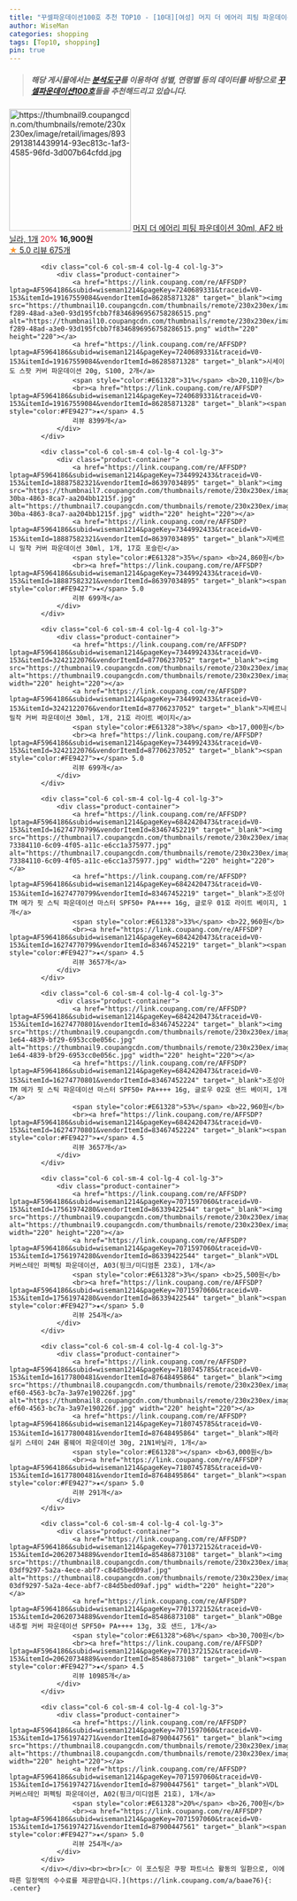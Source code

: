 ```yaml
---
title: "꾸셀파운데이션100호 추천 TOP10 - [10대][여성] 머지 더 에어리 피팅 파운데이션 30ml, AF2 바닐라, 1개"
author: WiseMan
categories: shopping
tags: [Top10, shopping]
pin: true
---
```


> ##### 해당 게시물에서는 [**분석도구**](https://itemscout.io/)를 이용하여 **성별**, **연령별** 등의 데이터를 바탕으로 [**꾸셀파운데이션100호**](https://link.coupang.com/a/baae76)들을 추천해드리고 있습니다.
<div class="container"><div class="row">
            <div class="col-6 col-sm-4 col-lg-4 col-lg-3">
                <div class="product-container">
                    <a href="https://link.coupang.com/re/AFFSDP?lptag=AF5964186&subid=wiseman1214&pageKey=7126882050&traceid=V0-153&itemId=17857746975&vendorItemId=85021059880" target="_blank"><img src="https://thumbnail9.coupangcdn.com/thumbnails/remote/230x230ex/image/retail/images/8932913814439914-93ec813c-1af3-4585-96fd-3d007b64cfdd.jpg" alt="https://thumbnail9.coupangcdn.com/thumbnails/remote/230x230ex/image/retail/images/8932913814439914-93ec813c-1af3-4585-96fd-3d007b64cfdd.jpg" width="220" height="220"></a>
                    <a href="https://link.coupang.com/re/AFFSDP?lptag=AF5964186&subid=wiseman1214&pageKey=7126882050&traceid=V0-153&itemId=17857746975&vendorItemId=85021059880" target="_blank">머지 더 에어리 피팅 파운데이션 30ml, AF2 바닐라, 1개</a>
                    <span style="color:#E61328">20%</span> <b>16,900원</b>
                    <br><a href="https://link.coupang.com/re/AFFSDP?lptag=AF5964186&subid=wiseman1214&pageKey=7126882050&traceid=V0-153&itemId=17857746975&vendorItemId=85021059880" target="_blank"><span style="color:#FE9427">★</span> 5.0
                    리뷰 675개</a>
                </div>
            </div>
            
            <div class="col-6 col-sm-4 col-lg-4 col-lg-3">
                <div class="product-container">
                    <a href="https://link.coupang.com/re/AFFSDP?lptag=AF5964186&subid=wiseman1214&pageKey=7240689331&traceid=V0-153&itemId=19167559084&vendorItemId=86285871328" target="_blank"><img src="https://thumbnail10.coupangcdn.com/thumbnails/remote/230x230ex/image/retail/images/2205d29b-f289-48ad-a3e0-93d195fcbb7f8346896956758286515.png" alt="https://thumbnail10.coupangcdn.com/thumbnails/remote/230x230ex/image/retail/images/2205d29b-f289-48ad-a3e0-93d195fcbb7f8346896956758286515.png" width="220" height="220"></a>
                    <a href="https://link.coupang.com/re/AFFSDP?lptag=AF5964186&subid=wiseman1214&pageKey=7240689331&traceid=V0-153&itemId=19167559084&vendorItemId=86285871328" target="_blank">시세이도 스팟 커버 파운데이션 20g, S100, 2개</a>
                    <span style="color:#E61328">31%</span> <b>20,110원</b>
                    <br><a href="https://link.coupang.com/re/AFFSDP?lptag=AF5964186&subid=wiseman1214&pageKey=7240689331&traceid=V0-153&itemId=19167559084&vendorItemId=86285871328" target="_blank"><span style="color:#FE9427">★</span> 4.5
                    리뷰 8399개</a>
                </div>
            </div>
            
            <div class="col-6 col-sm-4 col-lg-4 col-lg-3">
                <div class="product-container">
                    <a href="https://link.coupang.com/re/AFFSDP?lptag=AF5964186&subid=wiseman1214&pageKey=7344992433&traceid=V0-153&itemId=18887582321&vendorItemId=86397034895" target="_blank"><img src="https://thumbnail7.coupangcdn.com/thumbnails/remote/230x230ex/image/retail/images/2023/06/27/11/6/f0e50962-30ba-4863-8ca7-aa204bb1215f.jpg" alt="https://thumbnail7.coupangcdn.com/thumbnails/remote/230x230ex/image/retail/images/2023/06/27/11/6/f0e50962-30ba-4863-8ca7-aa204bb1215f.jpg" width="220" height="220"></a>
                    <a href="https://link.coupang.com/re/AFFSDP?lptag=AF5964186&subid=wiseman1214&pageKey=7344992433&traceid=V0-153&itemId=18887582321&vendorItemId=86397034895" target="_blank">지베르니 밀착 커버 파운데이션 30ml, 1개, 17호 포슬린</a>
                    <span style="color:#E61328">35%</span> <b>24,860원</b>
                    <br><a href="https://link.coupang.com/re/AFFSDP?lptag=AF5964186&subid=wiseman1214&pageKey=7344992433&traceid=V0-153&itemId=18887582321&vendorItemId=86397034895" target="_blank"><span style="color:#FE9427">★</span> 5.0
                    리뷰 699개</a>
                </div>
            </div>
            
            <div class="col-6 col-sm-4 col-lg-4 col-lg-3">
                <div class="product-container">
                    <a href="https://link.coupang.com/re/AFFSDP?lptag=AF5964186&subid=wiseman1214&pageKey=7344992433&traceid=V0-153&itemId=3242122076&vendorItemId=87706237052" target="_blank"><img src="https://thumbnail9.coupangcdn.com/thumbnails/remote/230x230ex/image/vendor_inventory/9944/33a1f851b4aa601a1aebcbbecc3a269b7ff77a941493a603f1a18f957fa4.jpg" alt="https://thumbnail9.coupangcdn.com/thumbnails/remote/230x230ex/image/vendor_inventory/9944/33a1f851b4aa601a1aebcbbecc3a269b7ff77a941493a603f1a18f957fa4.jpg" width="220" height="220"></a>
                    <a href="https://link.coupang.com/re/AFFSDP?lptag=AF5964186&subid=wiseman1214&pageKey=7344992433&traceid=V0-153&itemId=3242122076&vendorItemId=87706237052" target="_blank">지베르니 밀착 커버 파운데이션 30ml, 1개, 21호 라이트 베이지</a>
                    <span style="color:#E61328">38%</span> <b>17,000원</b>
                    <br><a href="https://link.coupang.com/re/AFFSDP?lptag=AF5964186&subid=wiseman1214&pageKey=7344992433&traceid=V0-153&itemId=3242122076&vendorItemId=87706237052" target="_blank"><span style="color:#FE9427">★</span> 5.0
                    리뷰 699개</a>
                </div>
            </div>
            
            <div class="col-6 col-sm-4 col-lg-4 col-lg-3">
                <div class="product-container">
                    <a href="https://link.coupang.com/re/AFFSDP?lptag=AF5964186&subid=wiseman1214&pageKey=6842420473&traceid=V0-153&itemId=16274770799&vendorItemId=83467452219" target="_blank"><img src="https://thumbnail7.coupangcdn.com/thumbnails/remote/230x230ex/image/retail/images/321473416039119-73384110-6c09-4f05-a11c-e6cc1a375977.jpg" alt="https://thumbnail7.coupangcdn.com/thumbnails/remote/230x230ex/image/retail/images/321473416039119-73384110-6c09-4f05-a11c-e6cc1a375977.jpg" width="220" height="220"></a>
                    <a href="https://link.coupang.com/re/AFFSDP?lptag=AF5964186&subid=wiseman1214&pageKey=6842420473&traceid=V0-153&itemId=16274770799&vendorItemId=83467452219" target="_blank">조성아TM 메가 핏 스틱 파운데이션 마스터 SPF50+ PA++++ 16g, 글로우 01호 라이트 베이지, 1개</a>
                    <span style="color:#E61328">33%</span> <b>22,960원</b>
                    <br><a href="https://link.coupang.com/re/AFFSDP?lptag=AF5964186&subid=wiseman1214&pageKey=6842420473&traceid=V0-153&itemId=16274770799&vendorItemId=83467452219" target="_blank"><span style="color:#FE9427">★</span> 4.5
                    리뷰 3657개</a>
                </div>
            </div>
            
            <div class="col-6 col-sm-4 col-lg-4 col-lg-3">
                <div class="product-container">
                    <a href="https://link.coupang.com/re/AFFSDP?lptag=AF5964186&subid=wiseman1214&pageKey=6842420473&traceid=V0-153&itemId=16274770801&vendorItemId=83467452224" target="_blank"><img src="https://thumbnail9.coupangcdn.com/thumbnails/remote/230x230ex/image/retail/images/2022/10/14/12/7/fd88a773-1e64-4839-bf29-6953cc0e056c.jpg" alt="https://thumbnail9.coupangcdn.com/thumbnails/remote/230x230ex/image/retail/images/2022/10/14/12/7/fd88a773-1e64-4839-bf29-6953cc0e056c.jpg" width="220" height="220"></a>
                    <a href="https://link.coupang.com/re/AFFSDP?lptag=AF5964186&subid=wiseman1214&pageKey=6842420473&traceid=V0-153&itemId=16274770801&vendorItemId=83467452224" target="_blank">조성아TM 메가 핏 스틱 파운데이션 마스터 SPF50+ PA++++ 16g, 글로우 02호 샌드 베이지, 1개</a>
                    <span style="color:#E61328">53%</span> <b>22,960원</b>
                    <br><a href="https://link.coupang.com/re/AFFSDP?lptag=AF5964186&subid=wiseman1214&pageKey=6842420473&traceid=V0-153&itemId=16274770801&vendorItemId=83467452224" target="_blank"><span style="color:#FE9427">★</span> 4.5
                    리뷰 3657개</a>
                </div>
            </div>
            
            <div class="col-6 col-sm-4 col-lg-4 col-lg-3">
                <div class="product-container">
                    <a href="https://link.coupang.com/re/AFFSDP?lptag=AF5964186&subid=wiseman1214&pageKey=7071597060&traceid=V0-153&itemId=17561974280&vendorItemId=86339422544" target="_blank"><img src="https://thumbnail9.coupangcdn.com/thumbnails/remote/230x230ex/image/vendor_inventory/362b/1731650e3aae7fa5f30ee85cabafce92f16d67561455ce9497d7aab6c01c.jpg" alt="https://thumbnail9.coupangcdn.com/thumbnails/remote/230x230ex/image/vendor_inventory/362b/1731650e3aae7fa5f30ee85cabafce92f16d67561455ce9497d7aab6c01c.jpg" width="220" height="220"></a>
                    <a href="https://link.coupang.com/re/AFFSDP?lptag=AF5964186&subid=wiseman1214&pageKey=7071597060&traceid=V0-153&itemId=17561974280&vendorItemId=86339422544" target="_blank">VDL 커버스테인 퍼펙팅 파운데이션, A03(핑크/미디엄톤 23호), 1개</a>
                    <span style="color:#E61328">3%</span> <b>25,500원</b>
                    <br><a href="https://link.coupang.com/re/AFFSDP?lptag=AF5964186&subid=wiseman1214&pageKey=7071597060&traceid=V0-153&itemId=17561974280&vendorItemId=86339422544" target="_blank"><span style="color:#FE9427">★</span> 5.0
                    리뷰 254개</a>
                </div>
            </div>
            
            <div class="col-6 col-sm-4 col-lg-4 col-lg-3">
                <div class="product-container">
                    <a href="https://link.coupang.com/re/AFFSDP?lptag=AF5964186&subid=wiseman1214&pageKey=7180745785&traceid=V0-153&itemId=16177800481&vendorItemId=87648495864" target="_blank"><img src="https://thumbnail8.coupangcdn.com/thumbnails/remote/230x230ex/image/retail/images/2023/11/02/14/5/927ca971-ef60-4563-bc7a-3a97e190226f.jpg" alt="https://thumbnail8.coupangcdn.com/thumbnails/remote/230x230ex/image/retail/images/2023/11/02/14/5/927ca971-ef60-4563-bc7a-3a97e190226f.jpg" width="220" height="220"></a>
                    <a href="https://link.coupang.com/re/AFFSDP?lptag=AF5964186&subid=wiseman1214&pageKey=7180745785&traceid=V0-153&itemId=16177800481&vendorItemId=87648495864" target="_blank">헤라 실키 스테이 24H 롱웨어 파운데이션 30g, 21N1바닐라, 1개</a>
                    <span style="color:#E61328"></span> <b>63,000원</b>
                    <br><a href="https://link.coupang.com/re/AFFSDP?lptag=AF5964186&subid=wiseman1214&pageKey=7180745785&traceid=V0-153&itemId=16177800481&vendorItemId=87648495864" target="_blank"><span style="color:#FE9427">★</span> 5.0
                    리뷰 291개</a>
                </div>
            </div>
            
            <div class="col-6 col-sm-4 col-lg-4 col-lg-3">
                <div class="product-container">
                    <a href="https://link.coupang.com/re/AFFSDP?lptag=AF5964186&subid=wiseman1214&pageKey=7701372152&traceid=V0-153&itemId=20620734889&vendorItemId=85486873108" target="_blank"><img src="https://thumbnail8.coupangcdn.com/thumbnails/remote/230x230ex/image/retail/images/621607051271334-03df9297-5a2a-4ece-abf7-c84d5bed09af.jpg" alt="https://thumbnail8.coupangcdn.com/thumbnails/remote/230x230ex/image/retail/images/621607051271334-03df9297-5a2a-4ece-abf7-c84d5bed09af.jpg" width="220" height="220"></a>
                    <a href="https://link.coupang.com/re/AFFSDP?lptag=AF5964186&subid=wiseman1214&pageKey=7701372152&traceid=V0-153&itemId=20620734889&vendorItemId=85486873108" target="_blank">OBge 내추럴 커버 파운데이션 SPF50+ PA++++ 13g, 3호 샌드, 1개</a>
                    <span style="color:#E61328">68%</span> <b>30,700원</b>
                    <br><a href="https://link.coupang.com/re/AFFSDP?lptag=AF5964186&subid=wiseman1214&pageKey=7701372152&traceid=V0-153&itemId=20620734889&vendorItemId=85486873108" target="_blank"><span style="color:#FE9427">★</span> 4.5
                    리뷰 10985개</a>
                </div>
            </div>
            
            <div class="col-6 col-sm-4 col-lg-4 col-lg-3">
                <div class="product-container">
                    <a href="https://link.coupang.com/re/AFFSDP?lptag=AF5964186&subid=wiseman1214&pageKey=7071597060&traceid=V0-153&itemId=17561974271&vendorItemId=87900447561" target="_blank"><img src="https://thumbnail8.coupangcdn.com/thumbnails/remote/230x230ex/image/vendor_inventory/c9d9/c2787128719c91d31ab7036abbab5193117e2edc90c698160372a09ef785.jpg" alt="https://thumbnail8.coupangcdn.com/thumbnails/remote/230x230ex/image/vendor_inventory/c9d9/c2787128719c91d31ab7036abbab5193117e2edc90c698160372a09ef785.jpg" width="220" height="220"></a>
                    <a href="https://link.coupang.com/re/AFFSDP?lptag=AF5964186&subid=wiseman1214&pageKey=7071597060&traceid=V0-153&itemId=17561974271&vendorItemId=87900447561" target="_blank">VDL 커버스테인 퍼펙팅 파운데이션, A02(핑크/미디엄톤 21호), 1개</a>
                    <span style="color:#E61328">20%</span> <b>26,700원</b>
                    <br><a href="https://link.coupang.com/re/AFFSDP?lptag=AF5964186&subid=wiseman1214&pageKey=7071597060&traceid=V0-153&itemId=17561974271&vendorItemId=87900447561" target="_blank"><span style="color:#FE9427">★</span> 5.0
                    리뷰 254개</a>
                </div>
            </div>
            </div></div><br><br>[👉 이 포스팅은 쿠팡 파트너스 활동의 일환으로, 이에 따른 일정액의 수수료를 제공받습니다.](https://link.coupang.com/a/baae76){: .center}